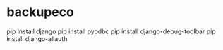# backupeco
pip install django
pip install pyodbc
pip install django-debug-toolbar
pip install django-allauth
